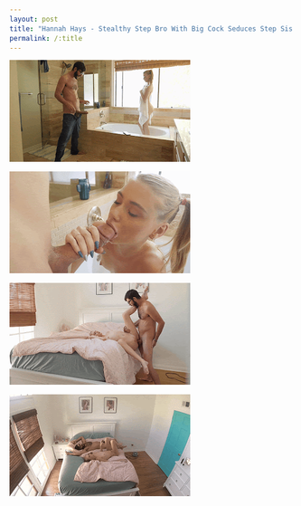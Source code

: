 ```yaml
---
layout: post
title: "Hannah Hays - Stealthy Step Bro With Big Cock Seduces Step Sis - SpyFam"
permalink: /:title
---
```


![1](./files/Stealthy%20Step%20Bro%20With%20Big%20Cock%20Seduces%20Step%20Sis%20hannah%20hays%20updated%20on%20October%2029,%202018%20-%20SpyFam%20(1).gif)

![2](./files/Stealthy%20Step%20Bro%20With%20Big%20Cock%20Seduces%20Step%20Sis%20hannah%20hays%20updated%20on%20October%2029,%202018%20-%20SpyFam%20(2).gif)

![3](./files/Stealthy%20Step%20Bro%20With%20Big%20Cock%20Seduces%20Step%20Sis%20hannah%20hays%20updated%20on%20October%2029,%202018%20-%20SpyFam%20(3).gif)

![8](./files/Stealthy%20Step%20Bro%20With%20Big%20Cock%20Seduces%20Step%20Sis%20hannah%20hays%20updated%20on%20October%2029,%202018%20-%20SpyFam%20(8).gif)
